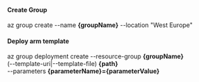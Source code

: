 #### Create Group
az group create --name **{groupName}** --location "West Europe"

#### Deploy arm template
az group deployment create --resource-group **{groupName}** \
    (--template-uri|--template-file) **{path}** \
    --parameters **{parameterName}={parameterValue}**